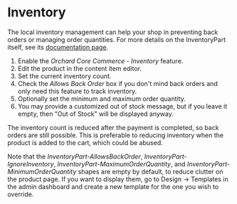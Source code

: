 # Inventory

The local inventory management can help your shop in preventing back orders or managing order quantities. For more details on the InventoryPart itself, see its [documentation page](inventory-part.md).

1. Enable the _Orchard Core Commerce - Inventory_ feature.
2. Edit the product in the content item editor.
3. Set the current inventory count.
4. Check the _Allows Back Order_ box if you don't mind back orders and only need this feature to track inventory.
5. Optionally set the minimum and maximum order quantity.
6. You may provide a customized out of stock message, but if you leave it empty, then "Out of Stock" will be displayed anyway.

The inventory count is reduced after the payment is completed, so back orders are still possible. This is preferable to reducing inventory when the product is added to the cart, which could be abused.

Note that the _InventoryPart-AllowsBackOrder_, _InventoryPart-IgnoreInventory_, _InventoryPart-MaximumOrderQuantity_, and _InventoryPart-MinimumOrderQuantity_ shapes are empty by default, to reduce clutter on the product page. If you want to display them, go to Design → Templates in the admin dashboard and create a new template for the one you wish to override.
